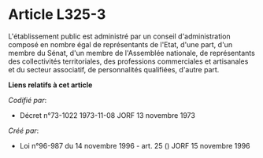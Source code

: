 # Article L325-3

L'établissement public est administré par un conseil d'administration composé en nombre égal de représentants de l'Etat,
d'une part, d'un membre du Sénat, d'un membre de l'Assemblée nationale, de représentants des collectivités territoriales, des
professions commerciales et artisanales et du secteur associatif, de personnalités qualifiées, d'autre part.

**Liens relatifs à cet article**

_Codifié par_:

  - Décret n°73-1022 1973-11-08 JORF 13 novembre 1973

_Créé par_:

  - Loi n°96-987 du 14 novembre 1996 - art. 25 () JORF 15 novembre 1996
